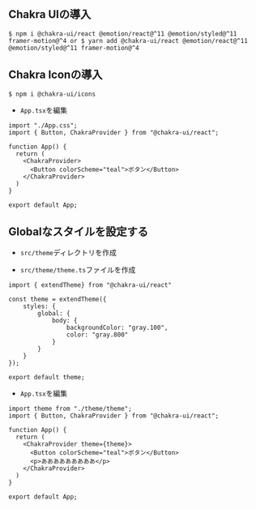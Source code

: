 ## Chakra UIの導入

`$ npm i @chakra-ui/react @emotion/react@^11 @emotion/styled@^11 framer-motion@^4 or $ yarn add @chakra-ui/react @emotion/react@^11 @emotion/styled@^11 framer-motion@^4`<br>

## Chakra Iconの導入

`$ npm i @chakra-ui/icons`<br>

+ `App.tsx`を編集<br>

```
import "./App.css";
import { Button, ChakraProvider } from "@chakra-ui/react";

function App() {
  return (
    <ChakraProvider>
      <Button colorScheme="teal">ボタン</Button>
    </ChakraProvider>
  )
}

export default App;
```

## Globalなスタイルを設定する

+ `src/theme`ディレクトリを作成<br>

+ `src/theme/theme.ts`ファイルを作成<br>

```
import { extendTheme} from "@chakra-ui/react"

const theme = extendTheme({
    styles: {
        global: {
            body: {
                backgroundColor: "gray.100",
                color: "gray.800"
            }
        }
    }
});

export default theme;
```

+ `App.tsx`を編集<br>

```
import theme from "./theme/theme";
import { Button, ChakraProvider } from "@chakra-ui/react";

function App() {
  return (
    <ChakraProvider theme={theme}>
      <Button colorScheme="teal">ボタン</Button>
      <p>あああああああああ</p>
    </ChakraProvider>
  )
}

export default App;
```

